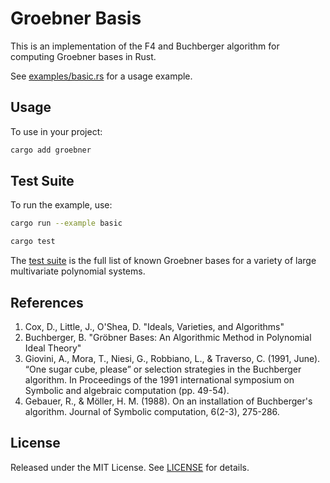 # Groebner Basis

This is an implementation of the F4 and Buchberger algorithm for computing Groebner bases in Rust.

See [examples/basic.rs](examples/basic.rs) for a usage example.

## Usage

To use in your project:

```bash
cargo add groebner
```

## Test Suite

To run the example, use:

```bash
cargo run --example basic
```

```bash
cargo test
```

The [test suite](SUITE.md) is the full list of known Groebner bases for a variety of large multivariate polynomial systems.

## References

1. Cox, D., Little, J., O'Shea, D. "Ideals, Varieties, and Algorithms"
1. Buchberger, B. "Gröbner Bases: An Algorithmic Method in Polynomial Ideal Theory"
1. Giovini, A., Mora, T., Niesi, G., Robbiano, L., & Traverso, C. (1991, June). “One sugar cube, please” or selection strategies in the Buchberger algorithm. In Proceedings of the 1991 international symposium on Symbolic and algebraic computation (pp. 49-54).
1. Gebauer, R., & Möller, H. M. (1988). On an installation of Buchberger's algorithm. Journal of Symbolic computation, 6(2-3), 275-286.

## License

Released under the MIT License. See [LICENSE](LICENSE) for details.
